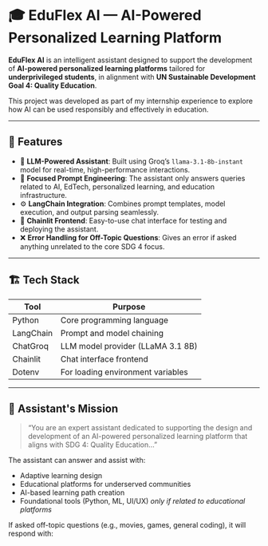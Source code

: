 # 🎓 EduFlex AI — AI-Powered Personalized Learning Platform

**EduFlex AI** is an intelligent assistant designed to support the development of **AI-powered personalized learning platforms** tailored for **underprivileged students**, in alignment with **UN Sustainable Development Goal 4: Quality Education**.

This project was developed as part of my internship experience to explore how AI can be used responsibly and effectively in education.

---

## 🚀 Features

- 🧠 **LLM-Powered Assistant**: Built using Groq’s `llama-3.1-8b-instant` model for real-time, high-performance interactions.
- 🎯 **Focused Prompt Engineering**: The assistant only answers queries related to AI, EdTech, personalized learning, and education infrastructure.
- ⚙️ **LangChain Integration**: Combines prompt templates, model execution, and output parsing seamlessly.
- 💬 **Chainlit Frontend**: Easy-to-use chat interface for testing and deploying the assistant.
- ❌ **Error Handling for Off-Topic Questions**: Gives an error if asked anything unrelated to the core SDG 4 focus.

---

## 🏗️ Tech Stack

| Tool          | Purpose                                  |
|---------------|------------------------------------------|
| Python        | Core programming language                |
| LangChain     | Prompt and model chaining                |
| ChatGroq      | LLM model provider (LLaMA 3.1 8B)         |
| Chainlit      | Chat interface frontend                  |
| Dotenv        | For loading environment variables        |

---

## 🧠 Assistant's Mission

> “You are an expert assistant dedicated to supporting the design and development of an AI-powered personalized learning platform that aligns with SDG 4: Quality Education…”

The assistant can answer and assist with:

- Adaptive learning design
- Educational platforms for underserved communities
- AI-based learning path creation
- Foundational tools (Python, ML, UI/UX) *only if related to educational platforms*

If asked off-topic questions (e.g., movies, games, general coding), it will respond with:
